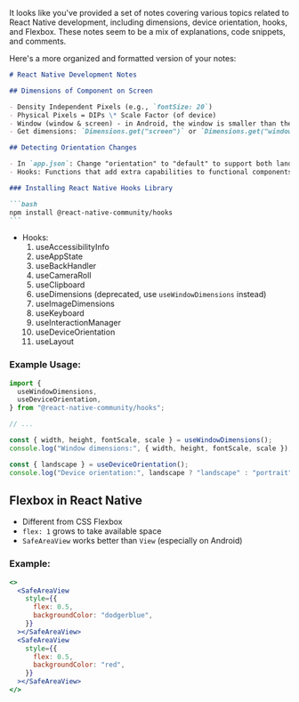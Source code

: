 It looks like you've provided a set of notes covering various topics related to React Native development, including dimensions, device orientation, hooks, and Flexbox. These notes seem to be a mix of explanations, code snippets, and comments.

Here's a more organized and formatted version of your notes:

````markdown
# React Native Development Notes

## Dimensions of Component on Screen

- Density Independent Pixels (e.g., `fontSize: 20`)
- Physical Pixels = DIPs \* Scale Factor (of device)
- Window (window & screen) - in Android, the window is smaller than the screen
- Get dimensions: `Dimensions.get("screen")` or `Dimensions.get("window")`

## Detecting Orientation Changes

- In `app.json`: Change "orientation" to "default" to support both landscape and portrait screens
- Hooks: Functions that add extra capabilities to functional components ([React Native Hooks Library](https://github.com/react-native-community/hooks))

### Installing React Native Hooks Library

```bash
npm install @react-native-community/hooks
```
````

- Hooks:
  1. useAccessibilityInfo
  2. useAppState
  3. useBackHandler
  4. useCameraRoll
  5. useClipboard
  6. useDimensions (deprecated, use `useWindowDimensions` instead)
  7. useImageDimensions
  8. useKeyboard
  9. useInteractionManager
  10. useDeviceOrientation
  11. useLayout

### Example Usage:

```jsx
import {
  useWindowDimensions,
  useDeviceOrientation,
} from "@react-native-community/hooks";

// ...

const { width, height, fontScale, scale } = useWindowDimensions();
console.log("Window dimensions:", { width, height, fontScale, scale });

const { landscape } = useDeviceOrientation();
console.log("Device orientation:", landscape ? "landscape" : "portrait");
```

## Flexbox in React Native

- Different from CSS Flexbox
- `flex: 1` grows to take available space
- `SafeAreaView` works better than `View` (especially on Android)

### Example:

```jsx
<>
  <SafeAreaView
    style={{
      flex: 0.5,
      backgroundColor: "dodgerblue",
    }}
  ></SafeAreaView>
  <SafeAreaView
    style={{
      flex: 0.5,
      backgroundColor: "red",
    }}
  ></SafeAreaView>
</>
```
